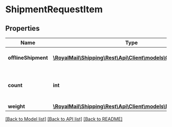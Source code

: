 # ShipmentRequestItem

## Properties
Name | Type | Description | Notes
------------ | ------------- | ------------- | -------------
**offlineShipment** | [**\RoyalMail\Shipping\Rest\Api\Client\models\OfflineShipment[]**](OfflineShipment.md) | For offline barcoding shipments. | [optional] 
**count** | **int** | Number of items for the associated weight | 
**weight** | [**\RoyalMail\Shipping\Rest\Api\Client\models\Measurement**](Measurement.md) |  | 

[[Back to Model list]](../README.md#documentation-for-models) [[Back to API list]](../README.md#documentation-for-api-endpoints) [[Back to README]](../README.md)



